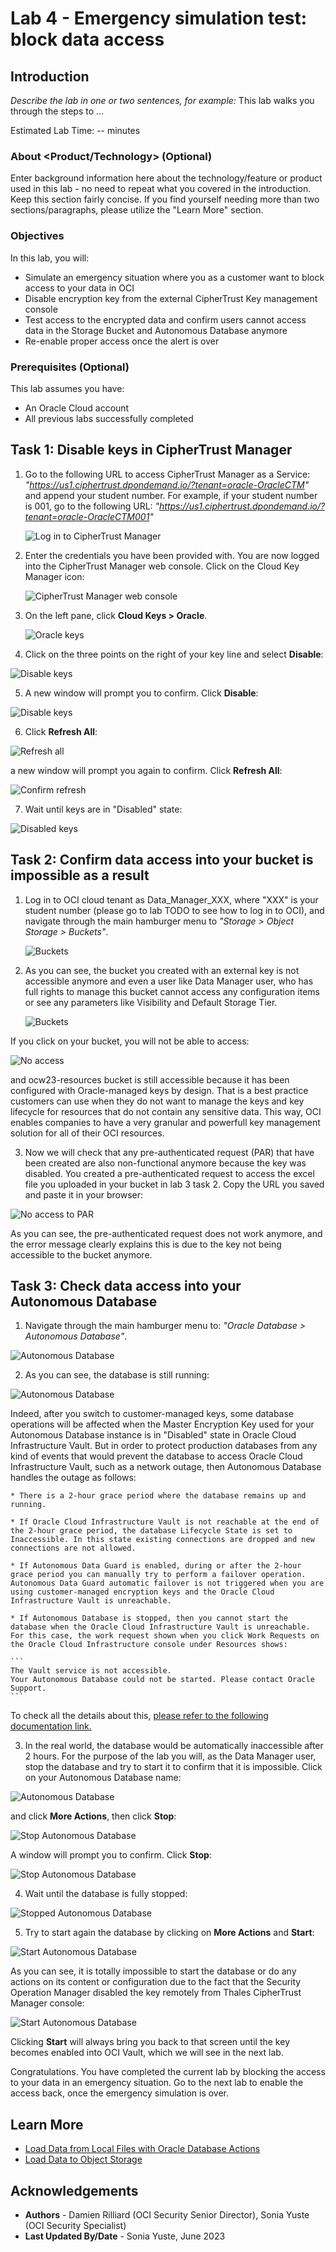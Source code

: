 # Lab 4 - Emergency simulation test: block data access

## Introduction

*Describe the lab in one or two sentences, for example:* This lab walks you through the steps to ...

Estimated Lab Time: -- minutes

### About <Product/Technology> (Optional)
Enter background information here about the technology/feature or product used in this lab - no need to repeat what you covered in the introduction. Keep this section fairly concise. If you find yourself needing more than two sections/paragraphs, please utilize the "Learn More" section.

### Objectives

In this lab, you will:
* Simulate an emergency situation where you as a customer want to block access to your data in OCI
* Disable encryption key from the external CipherTrust Key management console
* Test access to the encrypted data and confirm users cannot access data in the Storage Bucket and Autonomous Database anymore
* Re-enable proper access once the alert is over

### Prerequisites (Optional)

This lab assumes you have:
* An Oracle Cloud account
* All previous labs successfully completed


## Task 1: Disable keys in CipherTrust Manager

1. Go to the following URL to access CipherTrust Manager as a Service: *"https://us1.ciphertrust.dpondemand.io/?tenant=oracle-OracleCTM"* and append your student number. For example, if your student number is 001, go to the following URL: *"https://us1.ciphertrust.dpondemand.io/?tenant=oracle-OracleCTM001"*

    ![Log in to CipherTrust Manager](images/ctm-login.png "Log in to CipherTrust Manager")

2. Enter the credentials you have been provided with. You are now logged into the CipherTrust Manager web console. Click on the Cloud Key Manager icon:

    ![CipherTrust Manager web console](images/ctm-page.png "CipherTrust Manager web console")


3. On the left pane, click **Cloud Keys > Oracle**.

    ![Oracle keys](images/list-key.png "Oracle keys")

4. Click on the three points on the right of your key line and select **Disable**: 

  ![Disable keys](images/to-disable.png "Disable keys")

5. A new window will prompt you to confirm. Click **Disable**:

  ![Disable keys](images/disable.png "Disable keys")

6. Click **Refresh All**:

  ![Refresh all](images/disabling.png "Refresh all")

 a new window will prompt you again to confirm. Click **Refresh All**:

  ![Confirm refresh](images/refresh.png "Confirm refresh")

7. Wait until keys are in "Disabled" state:

  ![Disabled keys](images/disabled.png "Disabled keys")


## Task 2: Confirm data access into your bucket is impossible as a result

1. Log in to OCI cloud tenant as Data\_Manager\_XXX, where "XXX" is your student number (please go to lab TODO to see how to log in to OCI), and navigate through the main hamburger menu to *"Storage > Object Storage > Buckets"*.
    
    ![Buckets](./images/buckets.png "Buckets")

2. As you can see, the bucket you created with an external key is not accessible anymore and even a user like Data Manager user, who has full rights to manage this bucket cannot access any configuration items or see any parameters like Visibility and Default Storage Tier.

   ![Buckets](./images/inaccessible-bucket.png "Buckets")

  If you click on your bucket, you will not be able to access:

   ![No access](./images/no-access-to-bucket.png "No access")

  and ocw23-resources bucket is still accessible because it has been configured with Oracle-managed keys by design. That is a best practice customers can use when they do not want to manage the keys and key lifecycle for resources that do not contain any sensitive data. This way, OCI enables companies to have a very granular and powerfull key management solution for all of their OCI resources. 

3. Now we will check that any pre-authenticated request (PAR) that have been created are also non-functional anymore because the key was disabled.
You created a pre-authenticated request to access the excel file you uploaded in your bucket in lab 3 task 2. Copy the URL you saved and paste it in your browser:

  ![No access to PAR](./images/no-access-par.png "No access to PAR")

  As you can see, the pre-authenticated request does not work anymore, and the error message clearly explains this is due to the key not being accessible to the bucket anymore.  

## Task 3: Check data access into your Autonomous Database

1. Navigate through the main hamburger menu to: *"Oracle Database > Autonomous Database"*.

  ![Autonomous Database](./images/autonomous-database.png "Autonomous Database")

2. As you can see, the database is still running:

  ![Autonomous Database](./images/adb-running.png "Autonomous Database")

  Indeed, after you switch to customer-managed keys, some database operations will be affected when the Master Encryption Key used for your Autonomous Database instance is in "Disabled" state in Oracle Cloud Infrastructure Vault. But in order to protect production databases from any kind of events that would prevent the database to access Oracle Cloud Infrastructure Vault, such as a network outage, then Autonomous Database handles the outage as follows:

    * There is a 2-hour grace period where the database remains up and running.

    * If Oracle Cloud Infrastructure Vault is not reachable at the end of the 2-hour grace period, the database Lifecycle State is set to Inaccessible. In this state existing connections are dropped and new connections are not allowed.

    * If Autonomous Data Guard is enabled, during or after the 2-hour grace period you can manually try to perform a failover operation. Autonomous Data Guard automatic failover is not triggered when you are using customer-managed encryption keys and the Oracle Cloud Infrastructure Vault is unreachable.

    * If Autonomous Database is stopped, then you cannot start the database when the Oracle Cloud Infrastructure Vault is unreachable. For this case, the work request shown when you click Work Requests on the Oracle Cloud Infrastructure console under Resources shows: 

    ```
    The Vault service is not accessible. 
    Your Autonomous Database could not be started. Please contact Oracle Support.
    ```
 
  To check all the details about this, [please refer to the following documentation link.](https://docs.oracle.com/en/cloud/paas/autonomous-database/adbsa/manage-keys-notes.html)

3. In the real world, the database would be automatically inaccessible after 2 hours. For the purpose of the lab you will, as the Data Manager user, stop the database and try to start it to confirm that it is impossible. 
 Click on your Autonomous Database name: 
 
 ![Autonomous Database](./images/adb-running.png "Autonomous Database")
 
 and click **More Actions**, then click **Stop**:

  ![Stop Autonomous Database](./images/stop-adb.png "Stop Autonomous Database")

  A window will prompt you to confirm. Click **Stop**:

  ![Stop Autonomous Database](./images/confirm-stop.png "Stop Autonomous Database")

4. Wait until the database is fully stopped:

  ![Stopped Autonomous Database](./images/stopped-adb.png "Stopped Autonomous Database")

5. Try to start again the database by clicking on **More Actions** and **Start**:

  ![Start Autonomous Database](./images/re-start.png "Start Autonomous Database")

  As you can see, it is totally impossible to start the database or do any actions on its content or configuration due to the fact that the Security Operation Manager disabled the key remotely from Thales CipherTrust Manager console:

  ![Start Autonomous Database](./images/try-start-adb.png "Start Autonomous Database")

  Clicking **Start** will always bring you back to that screen until the key becomes enabled into OCI Vault, which we will see in the next lab.

Congratulations. You have completed the current lab by blocking the access to your data in an emergency situation. Go to the next lab to enable the access back, once the emergency simulation is over.

## Learn More

* [Load Data from Local Files with Oracle Database Actions](https://docs.public.oneportal.content.oci.oraclecloud.com/en-us/iaas/autonomous-database-shared/doc/load-data-sqldeveloper-web.html)
* [Load Data to Object Storage](https://docs.oracle.com/en-us/iaas/vision/vision-tutorials/vision/tutorials/Using_Pretrained_Models_in_the_Console/load_data.htm)

## Acknowledgements
* **Authors** - Damien Rilliard (OCI Security Senior Director), Sonia Yuste (OCI Security Specialist)
* **Last Updated By/Date** - Sonia Yuste, June 2023
